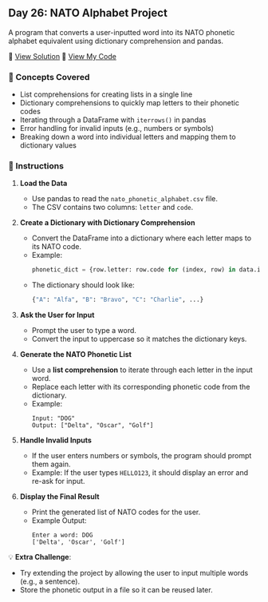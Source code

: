 ## Day 26: NATO Alphabet Project  
A program that converts a user-inputted word into its NATO phonetic alphabet equivalent using dictionary comprehension and pandas.  

📄 [View Solution](solution/solution.py) 📄 [View My Code](my_code/d26.py)  

### 🧠 Concepts Covered
- List comprehensions for creating lists in a single line  
- Dictionary comprehensions to quickly map letters to their phonetic codes  
- Iterating through a DataFrame with `iterrows()` in pandas  
- Error handling for invalid inputs (e.g., numbers or symbols)  
- Breaking down a word into individual letters and mapping them to dictionary values  

### 📝 Instructions
1. **Load the Data**  
   - Use pandas to read the `nato_phonetic_alphabet.csv` file.  
   - The CSV contains two columns: `letter` and `code`.  

2. **Create a Dictionary with Dictionary Comprehension**  
   - Convert the DataFrame into a dictionary where each letter maps to its NATO code.  
   - Example:  
     ```python
     phonetic_dict = {row.letter: row.code for (index, row) in data.iterrows()}
     ```
   - The dictionary should look like:  
     ```python
     {"A": "Alfa", "B": "Bravo", "C": "Charlie", ...}
     ```

3. **Ask the User for Input**  
   - Prompt the user to type a word.  
   - Convert the input to uppercase so it matches the dictionary keys.  

4. **Generate the NATO Phonetic List**  
   - Use a **list comprehension** to iterate through each letter in the input word.  
   - Replace each letter with its corresponding phonetic code from the dictionary.  
   - Example:  
     ```
     Input: "DOG"
     Output: ["Delta", "Oscar", "Golf"]
     ```

5. **Handle Invalid Inputs**  
   - If the user enters numbers or symbols, the program should prompt them again.  
   - Example: If the user types `HELLO123`, it should display an error and re-ask for input.  

6. **Display the Final Result**  
   - Print the generated list of NATO codes for the user.  
   - Example Output:  
     ```
     Enter a word: DOG  
     ['Delta', 'Oscar', 'Golf']
     ```

💡 **Extra Challenge**:  
- Try extending the project by allowing the user to input multiple words (e.g., a sentence).  
- Store the phonetic output in a file so it can be reused later.  
